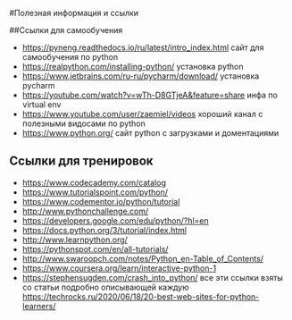 #Полезная информация и ссылки

##Ссылки для самообучения

* https://pyneng.readthedocs.io/ru/latest/intro_index.html
сайт для самообучения по python
* https://realpython.com/installing-python/ установка python
* https://www.jetbrains.com/ru-ru/pycharm/download/ установка pycharm
* https://youtube.com/watch?v=wTh-D8GTjeA&feature=share инфа по virtual env
* https://www.youtube.com/user/zaemiel/videos хороший канал с полезными видосами по python
* https://www.python.org/ сайт python с загрузками и доментациями



## Ссылки для тренировок
* https://www.codecademy.com/catalog
* https://www.tutorialspoint.com/python/
* https://www.codementor.io/python/tutorial
* http://www.pythonchallenge.com/
* https://developers.google.com/edu/python/?hl=en
* https://docs.python.org/3/tutorial/index.html
* http://www.learnpython.org/
* https://pythonspot.com/en/all-tutorials/
* http://www.swaroopch.com/notes/Python_en-Table_of_Contents/
* https://www.coursera.org/learn/interactive-python-1
* https://stephensugden.com/crash_into_python/
все эти ссылки взяты со статьи подробно описывающей каждую
  https://techrocks.ru/2020/06/18/20-best-web-sites-for-python-learners/
  